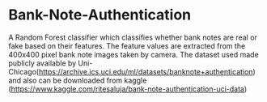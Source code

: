 # Bank-Note-Authentication
A Random Forest classifier which classifies whether bank notes are real or fake based on their features. The feature values are extracted from the 400x400 pixel bank note images taken by camera.
The dataset used made publicly available by Uni-Chicago(https://archive.ics.uci.edu/ml/datasets/banknote+authentication) and also can be downloaded from kaggle (https://www.kaggle.com/ritesaluja/bank-note-authentication-uci-data)
